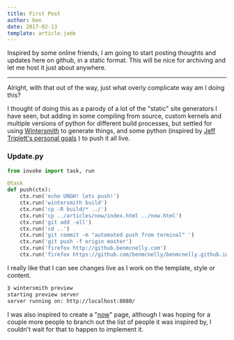 ```yaml
---
title: First Post
author: ben
date: 2017-02-13
template: article.jade
---
```


Inspired by some online friends, I am going to start posting thoughts and updates here on github, in a static format. This will be nice for archiving and let me host it just about anywhere.

---

Alright, with that out of the way, just what overly complicate way am I doing this?

I thought of doing this as a parody of a lot of the "static" site generators I have seen, but adding in some compiling from source, custom kernels and multiple versions of python for different build processes, but settled for using [Wintersmith](https://github.com/jnordberg/wintersmith) to generate things, and some python (inspired by [Jeff Triplett's personal goals](https://github.com/jefftriplett/personal-goals) ) to push it all live.

### Update.py

```python
from invoke import task, run

@task
def push(ctx):
    ctx.run('echo UNGH! lets push!')
    ctx.run('wintersmith build')
    ctx.run('cp -R build/* ../')
    ctx.run('cp ../articles/now/index.html ../now.html')
    ctx.run('git add -all')
    ctx.run('cd ..')
    ctx.run('git commit -m "automated push from terminal" ')
    ctx.run('git push -f origin master')
    ctx.run('firefox http://github.benmcnelly.com')
    ctx.run('firefox https://github.com/benmcnelly/benmcnelly.github.io')
```

I really like that I can see changes live as I work on the template, style or content.

```bash
⟫ wintersmith preview
starting preview server
server running on: http://localhost:8080/
```

I was also inspired to create a "[now](http://benmcnelly.com/now)" page, although I was hoping for a couple more people to branch out the list of people it was inspired by, I couldn't wait for that to happen to implement it.
